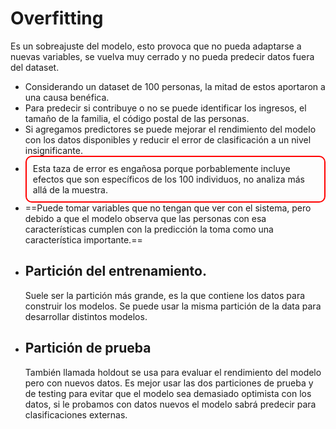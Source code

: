 # Overfitting
Es un sobreajuste del modelo, esto provoca que no pueda adaptarse a nuevas variables, se vuelva muy cerrado y no pueda predecir datos fuera del dataset.
- Considerando un dataset de 100 personas, la mitad de estos aportaron a una causa benéfica.
- Para predecir si contribuye o no se puede identificar los ingresos, el tamaño de la familia, el código postal de las personas.
- <div class="ideaBox">Si agregamos predictores se puede mejorar el rendimiento del modelo con los datos disponibles y reducir el error de clasificación a un nivel insignificante.</div>
- <div style="border: solid 2px red; padding: 10px;border-radius: 10px">Esta taza de error es engañosa porque porbablemente incluye efectos que son específicos de los 100 individuos, no analiza más allá de la muestra.</div>
- ==Puede tomar variables que no tengan que ver con el sistema, pero debido a que el modelo observa que las personas con esa características cumplen con la predicción la toma como una característica importante.==
- ## Partición del entrenamiento.
	Suele ser la partición más grande, es la que contiene los datos para construir los modelos.
	Se puede usar la misma partición de la data para desarrollar distintos modelos.
- ## Partición de prueba
	También llamada holdout se usa para evaluar el rendimiento del modelo pero con nuevos datos.
Es mejor usar las dos particiones de prueba y de testing para evitar que el modelo sea demasiado optimista con los datos, si le probamos con datos nuevos el modelo sabrá predecir para clasificaciones externas.
